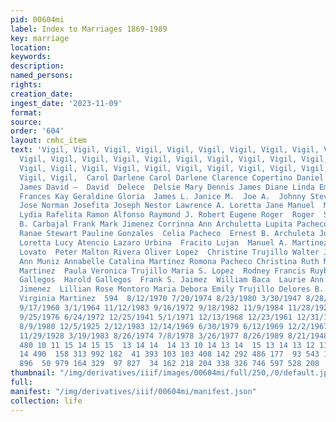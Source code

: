 ```yaml
---
pid: 00604mi
label: Index to Marriages 1869-1989
key: marriage
location: 
keywords: 
description: 
named_persons: 
rights: 
creation_date: 
ingest_date: '2023-11-09'
format: 
source: 
order: '604'
layout: cmhc_item
text: 'Vigil, Vigil, Vigil, Vigil, Vigil, Vigil, Vigil, Vigil, Vigil, Vigil, Vigil,
  Vigil, Vigil, Vigil, Vigil, Vigil, Vigil, Vigil, Vigil, Vigil, Vigil, Vigil, Vigil,
  Vigil, Vigil, Vigil, Vigil, Vigil, Vigil, Vigil, Vigil, Vigil, Vigil, Vigil, Vigil,
  Vigil, Vigil,  Carol Darlene Carol Darlene Clarence Copertino Daniel George Darrell
  James David —  David  Delece  Delsie Mary Dennis James Diane Linda Emiliania Evelyn
  Frances Kay Geraldine Gloria  James L. Janice M.  Joe A.  Johnny Steve Jose Arnold
  Jose Norman Josefita Joseph Nestor Lawrence A. Loretta Jane Manuel  Mary Ann  Mary
  Lydia Rafelita Ramon Alfonso Raymond J. Robert Eugene Roger  Roger  Samue ]  Anthony
  B. Carbajal Frank Mark Jimenez Corrinna Ann Archuletta Lupita Pacheco  Janie Esquivel  Lorrie
  Ranae Stewart Pauline Gonzales  Celia Pacheco  Ernest B. Archuleta Joseph S. Ortega
  Loretta Lucy Atencio Lazaro Urbina  Fracito Lujan  Manuel A. Martinez Robert E.
  Lovato  Peter Malton Rivera Oliver Lopez  Christine Trujillo Walter J. Fox  Shirley
  Ann Muniz Annabelle Catalina Martinez Romona Pacheco Christina Ruth Mondragon Ignacio
  Martinez  Paula Veronica Trujillo Maria S. Lopez  Rodney Francis Ruybal Eleanor
  Gallegos  Harold Gallegos  Frank S. Jaimez  William Baca  Laurie Ann Merritt Linda
  Jimenez  Lillian Rose Montoro Maria Debora Emily Trujillo Delores B. Mascarenas
  Virginia Martinez  594  8/12/1970 7/20/1974 8/23/1980 3/30/1947 8/28/1971 2/14/1987
  9/17/1960 3/1/1964 11/12/1983 9/16/1972 9/18/1982 11/9/1984 11/28/1926 12/20/1969
  9/25/1976 6/24/1972 12/25/1941 5/1/1971 12/13/1968 12/23/1961 12/31/1979 8/6/1969
  8/9/1980 12/5/1925 2/12/1983 12/14/1969 6/30/1979 6/12/1969 12/2/1967 9/27/1965
  11/29/1928 3/19/1983 8/26/1974 7/8/1978 3/26/1977 8/26/1989 8/21/1948  13 14 14  14
  480 10 11 15 14 15 15  13 14 14  14 13 10 14 13 14  15 13 14 13 12 11  15 14 14
  14 490  158 313 992 182  41 393 103 103 408 142 292 486 177  93 543 115  73  204
  896  50 979 164 329  97 827  34 162 218 204 338 326 746 597 528 208 '
thumbnail: "/img/derivatives/iiif/images/00604mi/full/250,/0/default.jpg"
full: 
manifest: "/img/derivatives/iiif/00604mi/manifest.json"
collection: life
---
```

